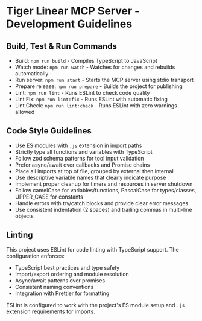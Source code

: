 # Tiger Linear MCP Server - Development Guidelines

## Build, Test & Run Commands

- Build: `npm run build` - Compiles TypeScript to JavaScript
- Watch mode: `npm run watch` - Watches for changes and rebuilds automatically
- Run server: `npm run start` - Starts the MCP server using stdio transport
- Prepare release: `npm run prepare` - Builds the project for publishing
- Lint: `npm run lint` - Runs ESLint to check code quality
- Lint Fix: `npm run lint:fix` - Runs ESLint with automatic fixing
- Lint Check: `npm run lint:check` - Runs ESLint with zero warnings allowed

## Code Style Guidelines

- Use ES modules with `.js` extension in import paths
- Strictly type all functions and variables with TypeScript
- Follow zod schema patterns for tool input validation
- Prefer async/await over callbacks and Promise chains
- Place all imports at top of file, grouped by external then internal
- Use descriptive variable names that clearly indicate purpose
- Implement proper cleanup for timers and resources in server shutdown
- Follow camelCase for variables/functions, PascalCase for types/classes, UPPER_CASE for constants
- Handle errors with try/catch blocks and provide clear error messages
- Use consistent indentation (2 spaces) and trailing commas in multi-line objects

## Linting

This project uses ESLint for code linting with TypeScript support. The configuration enforces:

- TypeScript best practices and type safety
- Import/export ordering and module resolution
- Async/await patterns over promises
- Consistent naming conventions
- Integration with Prettier for formatting

ESLint is configured to work with the project's ES module setup and `.js` extension requirements for imports.

